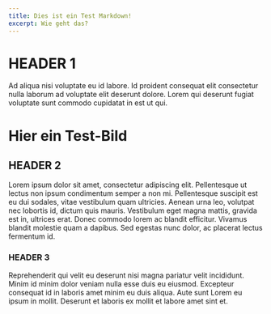 ```yaml
---
title: Dies ist ein Test Markdown!
excerpt: Wie geht das?
---
```


# HEADER 1

Ad aliqua nisi voluptate eu id labore. Id proident consequat elit consectetur nulla laborum ad voluptate elit deserunt dolore. Lorem qui deserunt fugiat voluptate sunt commodo cupidatat in est ut qui.

# Hier ein Test-Bild

<blog-image src='katze.jpg' width='100'></blog-image>

## HEADER 2
 
Lorem ipsum dolor sit amet, consectetur adipiscing elit. Pellentesque ut lectus non ipsum condimentum semper a non mi. Pellentesque suscipit est eu dui sodales, vitae vestibulum quam ultricies. Aenean urna leo, volutpat nec lobortis id, dictum quis mauris. Vestibulum eget magna mattis, gravida est in, ultrices erat. Donec commodo lorem ac blandit efficitur. Vivamus blandit molestie quam a dapibus. Sed egestas nunc dolor, ac placerat lectus fermentum id.

### HEADER 3

Reprehenderit qui velit eu deserunt nisi magna pariatur velit incididunt. Minim id minim dolor veniam nulla esse duis eu eiusmod. Excepteur consequat id in laboris amet minim eu duis aliqua. Aute sunt Lorem eu ipsum in mollit. Deserunt et laboris ex mollit et labore amet sint et.
